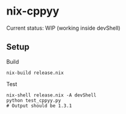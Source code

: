 # nix-cppyy

Current status: WIP (working inside devShell)

## Setup

Build
```shell
nix-build release.nix
```

Test
```shell
nix-shell release.nix -A devShell
python test_cppyy.py
# Output should be 1.3.1
```
